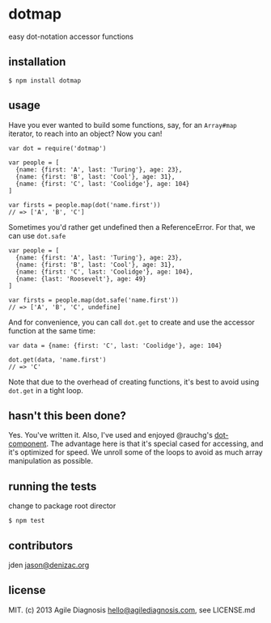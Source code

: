 # dotmap
easy dot-notation accessor functions

## installation

    $ npm install dotmap

## usage

Have you ever wanted to build some functions, say, for an `Array#map` iterator, to reach into an object? Now you can!

    var dot = require('dotmap')

    var people = [
      {name: {first: 'A', last: 'Turing'}, age: 23},
      {name: {first: 'B', last: 'Cool'}, age: 31},
      {name: {first: 'C', last: 'Coolidge'}, age: 104}
    ]

    var firsts = people.map(dot('name.first'))
    // => ['A', 'B', 'C']

Sometimes you'd rather get undefined then a ReferenceError. For that, we can use `dot.safe`

    var people = [
      {name: {first: 'A', last: 'Turing'}, age: 23},
      {name: {first: 'B', last: 'Cool'}, age: 31},
      {name: {first: 'C', last: 'Coolidge'}, age: 104},
      {name: {last: 'Roosevelt'}, age: 49}
    ]

    var firsts = people.map(dot.safe('name.first'))
    // => ['A', 'B', 'C', undefine]


And for convenience, you can call `dot.get` to create and use the accessor function at the same time:

    var data = {name: {first: 'C', last: 'Coolidge'}, age: 104}

    dot.get(data, 'name.first')
    // => 'C'

Note that due to the overhead of creating functions, it's best to avoid using `dot.get` in a tight loop.

## hasn't this been done?

Yes. You've written it. Also, I've used and enjoyed @rauchg's [dot-component](https://npmjs.org/package/dot-component). The advantage here is that it's special cased for accessing, and it's optimized for speed. We unroll some of the loops to avoid as much array manipulation as possible.


## running the tests

change to package root director

    $ npm test

## contributors

jden <jason@denizac.org>

## license

MIT. (c) 2013 Agile Diagnosis <hello@agilediagnosis.com>, see LICENSE.md